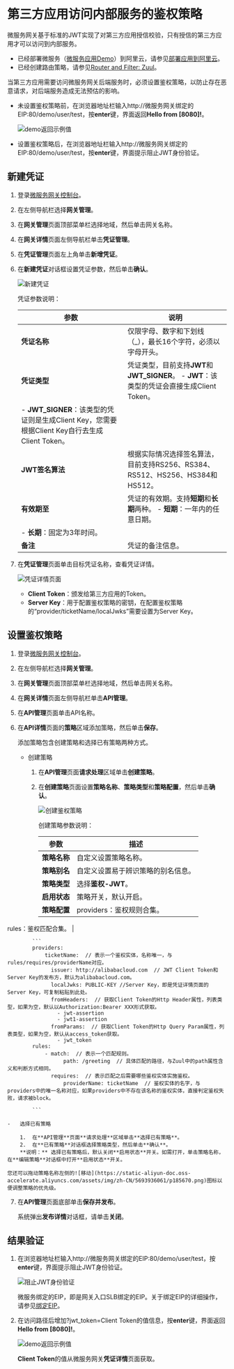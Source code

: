 # 第三方应用访问内部服务的鉴权策略

微服务网关基于标准的JWT实现了对第三方应用授信校验，只有授信的第三方应用才可以访问到内部服务。

-   已经部署微服务（[微服务应用Demo](https://aliware-images.oss-cn-hangzhou.aliyuncs.com/csb/sc-microservice-example.zip)）到阿里云，请参见[部署应用到阿里云](https://help.aliyun.com/document_detail/160719.html?spm=a2c4g.11186623.6.555.1270759dXyrsFb)。
-   已经创建路由策略，请参见[Router and Filter: Zuul](https://cloud.spring.io/spring-cloud-netflix/multi/multi__router_and_filter_zuul.html)。

当第三方应用需要访问微服务网关后端服务时，必须设置鉴权策略，以防止存在恶意请求，对后端服务造成无法预估的影响。

-   未设置鉴权策略前，在浏览器地址栏输入http://微服务网关绑定的EIP:80/demo/user/test，按**enter**键，界面返回**Hello from \[8080\]!**。

    ![demo返回示例值](https://static-aliyun-doc.oss-accelerate.aliyuncs.com/assets/img/zh-CN/8291446951/p128536.png)

-   设置鉴权策略后，在浏览器地址栏输入http://微服务网关绑定的EIP:80/demo/user/test，按**enter**键，界面提示阻止JWT身份验证。

## 新建凭证

1.  登录[微服务网关控制台](https://microgw.console.aliyun.com)。

2.  在左侧导航栏选择**网关管理**。

3.  在**网关管理**页面顶部菜单栏选择地域，然后单击网关名称。

4.  在**网关详情**页面左侧导航栏单击**凭证管理**。

5.  在**凭证管理**页面左上角单击**新增凭证**。

6.  在**新建凭证**对话框设置凭证参数，然后单击**确认**。

    ![新建凭证](https://static-aliyun-doc.oss-accelerate.aliyuncs.com/assets/img/zh-CN/0037544061/p179000.png)

    凭证参数说明：

    |参数|说明|
    |--|--|
    |**凭证名称**|仅限字母、数字和下划线（\_），最长16个字符，必须以字母开头。|
    |**凭证类型**|凭证类型，目前支持**JWT**和**JWT\_SIGNER**。    -   **JWT**：该类型的凭证会直接生成Client Token。
    -   **JWT\_SIGNER**：该类型的凭证则是生成Client Key，您需要根据Client Key自行去生成Client Token。 |
    |**JWT签名算法**|根据实际情况选择签名算法，目前支持RS256、RS384、RS512、HS256、HS384和HS512。|
    |**有效期至**|凭证的有效期。支持**短期**和**长期**两种。    -   **短期**：一年内的任意日期。
    -   **长期**：固定为3年时间。 |
    |**备注**|凭证的备注信息。|

7.  在**凭证管理**页面单击目标凭证名称，查看凭证详情。

    ![凭证详情页面](https://static-aliyun-doc.oss-accelerate.aliyuncs.com/assets/img/zh-CN/7159993951/p128493.png)

    -   **Client Token**：颁发给第三方应用的Token。
    -   **Server Key**：用于配置鉴权策略的密钥，在配置鉴权策略的“provider/ticketName/localJwks”需要设置为Server Key。

## 设置鉴权策略

1.  登录[微服务网关控制台](https://microgw.console.aliyun.com)。

2.  在左侧导航栏选择**网关管理**。

3.  在**网关管理**页面顶部菜单栏选择地域，然后单击网关名称。

4.  在**网关详情**页面左侧导航栏单击**API管理**。

5.  在**API管理**页面单击API名称。

6.  在**API详情**页面的**策略**区域添加策略，然后单击**保存**。

    添加策略包含创建策略和选择已有策略两种方式。

    -   创建策略
        1.  在**API管理**页面**请求处理**区域单击**创建策略**。
        2.  在**创建策略**页面设置**策略名称**、**策略类型**和**策略配置**，然后单击**确认**。

            ![创建鉴权策略](https://static-aliyun-doc.oss-accelerate.aliyuncs.com/assets/img/zh-CN/7159993951/p128162.png)

            创建策略参数说明：

            |参数|描述|
            |--|--|
            |**策略名称**|自定义设置策略名称。|
            |**策略别名**|自定义设置易于辨识策略的别名信息。|
            |**策略类型**|选择**鉴权-JWT**。|
            |**启用状态**|策略开关，默认开启。|
            |**策略配置**|providers：鉴权规则合集。

rules：鉴权匹配合集。 |

            ```
            providers:  
                ticketName:  // 表示一个鉴权实体，名称唯一，与rules/requires/providerName对应。
                  issuer: http://alibabacloud.com  // JWT Client Token和Server Key的发布方，默认为alibabacloud.com。
                  localJwks: PUBLIC-KEY //Server Key，即是凭证详情页面的Server Key，可复制粘贴到此处。
                  fromHeaders:  // 获取Client Token的Http Header属性，列表类型，如果为空，默认以Authorization:Bearer XXX形式获取。
                    - jwt-assertion
                    - jwt1-assertion
                  fromParams:  // 获取Client Token的Http Query Param属性，列表类型，如果为空，默认从access_token获取。
                    - jwt_token
            rules: 
                - match:  // 表示一个匹配规则。
                      path: /greeting  // 具体匹配的路径，与Zuul中的path属性含义和判断方式相同。
                  requires:  // 表示匹配之后需要哪些鉴权实体实施鉴权。
                      providerName: ticketName  // 鉴权实体的名字，与providers中的唯一名称对应，如果providers中不存在该名称的鉴权实体，直接判定鉴权失败，请求被block。
                                                
            ```

    -   选择已有策略

        1.  在**API管理**页面**请求处理**区域单击**选择已有策略**。
        2.  在**已有策略**对话框选择策略类型，然后单击**确认**。
        **说明：** 选择已有策略后，默认关闭**启用状态**开关。如需打开，单击策略名称，在**编辑策略**对话框中打开**启用状态**开关。

    您还可以拖动策略名称左侧的![移动](https://static-aliyun-doc.oss-accelerate.aliyuncs.com/assets/img/zh-CN/5693936061/p185670.png)图标以便调整策略的优先级。

7.  在**API管理**页面底部单击**保存并发布**。

    系统弹出**发布详情**对话框，请单击**关闭**。


## 结果验证

1.  在浏览器地址栏输入http://微服务网关绑定的EIP:80/demo/user/test，按**enter**键，界面提示阻止JWT身份验证。

    ![阻止JWT身份验证](https://static-aliyun-doc.oss-accelerate.aliyuncs.com/assets/img/zh-CN/7159993951/p128523.png)

    微服务绑定的EIP，即是网关入口SLB绑定的EIP。关于绑定EIP的详细操作，请参见[绑定EIP](https://help.aliyun.com/document_detail/86105.html?spm=a2c4g.11186623.6.573.59d96efcKeUHwT)。

2.  在访问路径后增加?jwt\_token=Client Token的值信息，按**enter**键，界面返回**Hello from \[8080\]!**。

    ![demo返回示例值](https://static-aliyun-doc.oss-accelerate.aliyuncs.com/assets/img/zh-CN/7159993951/p128534.png)

    **Client Token**的值从微服务网关**凭证详情**页面获取。


